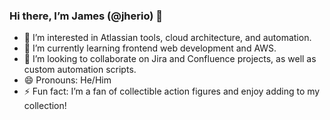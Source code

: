 ### Hi there, I’m James (@jherio) 👋

- 👀 I’m interested in Atlassian tools, cloud architecture, and automation.
- 🌱 I’m currently learning frontend web development and AWS.
- 💞️ I’m looking to collaborate on Jira and Confluence projects, as well as custom automation scripts.
- 😄 Pronouns: He/Him
- ⚡ Fun fact: I’m a fan of collectible action figures and enjoy adding to my collection!

<!---
jherio/jherio is a ✨ special ✨ repository because its `README.md` (this file) appears on your GitHub profile.
You can click the Preview link to take a look at your changes.
--->
